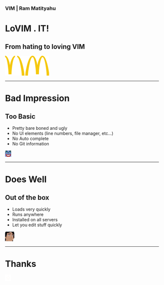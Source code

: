 <!-- effect=fireworks -->
### VIM | Ram Matityahu
# LoVIM . IT!
## From hating to loving VIM
![RC](vim/mcvim.png)

---
<!-- fg=red bg=black -->
# Bad Impression
## Too Basic
* Pretty bare boned and ugly
* No UI elements (line numbers, file manager, etc...)
* No Auto complete
* No Git information

![RC](vim/bad.png)

---

<!-- effect=stars -->
# Does Well
## Out of the box
* Loads very quickly
* Runs anywhere
* Installed on all servers
* Let you edit stuff quickly

![RC](vim/well.png)

---
<!-- effect=explosions -->
# Thanks
![RC](vim/vcita_logo.png)


